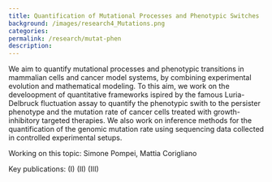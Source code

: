 ```yaml
---
title: Quantification of Mutational Processes and Phenotypic Switches
background: /images/research4_Mutations.png
categories: 
permalink: /research/mutat-phen
description:
---
```


We aim to quantify mutational processes and phenotypic transitions in mammalian cells and cancer model systems, by combining experimental evolution and mathematical modeling. To this aim, we work on the develoopment of quantitative frameworks ispired by the famous Luria-Delbruck fluctuation assay to quantify the phenotypic swith to the persister phenotype and the mutation rate of cancer cells treated with growth-inhibitory targeted therapies. We also work on inference methods for the quantification of the genomic mutation rate using sequencing data collected in controlled experimental setups.

Working on this topic: Simone Pompei, Mattia Corigliano

Key publications:
(I)
(II)
(III)
